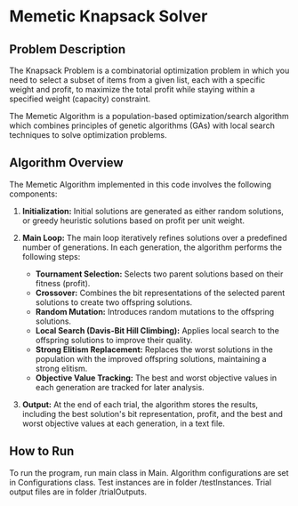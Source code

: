 # Memetic Knapsack Solver

## Problem Description
The Knapsack Problem is a combinatorial optimization problem in which you need to select a subset of items from a given list, each with a specific weight and profit, to maximize the total profit while staying within a specified weight (capacity) constraint.

The Memetic Algorithm is a population-based optimization/search algorithm which combines principles of genetic algorithms (GAs) with local search techniques to solve optimization problems.

## Algorithm Overview
The Memetic Algorithm implemented in this code involves the following components:

1. **Initialization:** Initial solutions are generated as either random solutions, or greedy heuristic solutions based on profit per unit weight.

2. **Main Loop:** The main loop iteratively refines solutions over a predefined number of generations. In each generation, the algorithm performs the following steps:

   - **Tournament Selection:** Selects two parent solutions based on their fitness (profit).
   - **Crossover:** Combines the bit representations of the selected parent solutions to create two offspring solutions.
   - **Random Mutation:** Introduces random mutations to the offspring solutions.
   - **Local Search (Davis-Bit Hill Climbing):** Applies local search to the offspring solutions to improve their quality.
   - **Strong Elitism Replacement:** Replaces the worst solutions in the population with the improved offspring solutions, maintaining a strong elitism.
   - **Objective Value Tracking:** The best and worst objective values in each generation are tracked for later analysis.

3. **Output:** At the end of each trial, the algorithm stores the results, including the best solution's bit representation, profit, and the best and worst objective values at each generation, in a text file.

## How to Run
To run the program, run main class in Main. Algorithm configurations are set in Configurations class. Test instances are in folder /testInstances. Trial output files are in folder /trialOutputs.